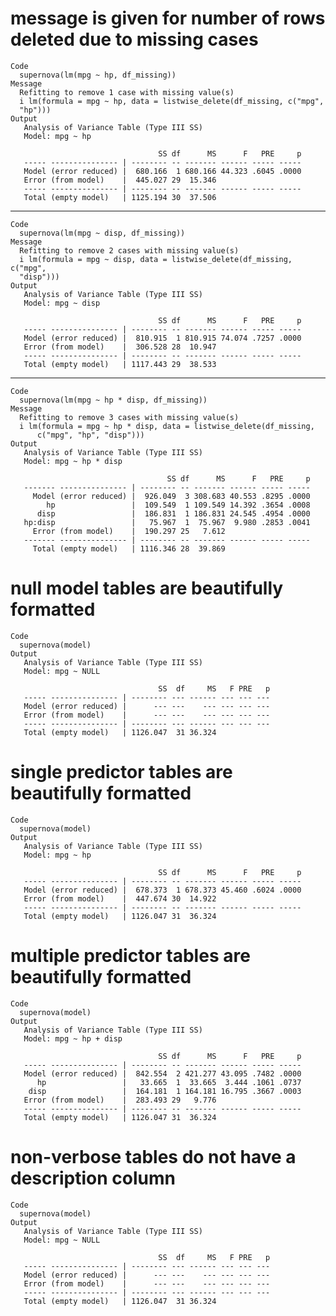 # message is given for number of rows deleted due to missing cases

    Code
      supernova(lm(mpg ~ hp, df_missing))
    Message
      Refitting to remove 1 case with missing value(s)
      i lm(formula = mpg ~ hp, data = listwise_delete(df_missing, c("mpg", 
      "hp")))
    Output
       Analysis of Variance Table (Type III SS)
       Model: mpg ~ hp
      
                                     SS df      MS      F   PRE     p
       ----- --------------- | -------- -- ------- ------ ----- -----
       Model (error reduced) |  680.166  1 680.166 44.323 .6045 .0000
       Error (from model)    |  445.027 29  15.346                   
       ----- --------------- | -------- -- ------- ------ ----- -----
       Total (empty model)   | 1125.194 30  37.506                   

---

    Code
      supernova(lm(mpg ~ disp, df_missing))
    Message
      Refitting to remove 2 cases with missing value(s)
      i lm(formula = mpg ~ disp, data = listwise_delete(df_missing, c("mpg", 
      "disp")))
    Output
       Analysis of Variance Table (Type III SS)
       Model: mpg ~ disp
      
                                     SS df      MS      F   PRE     p
       ----- --------------- | -------- -- ------- ------ ----- -----
       Model (error reduced) |  810.915  1 810.915 74.074 .7257 .0000
       Error (from model)    |  306.528 28  10.947                   
       ----- --------------- | -------- -- ------- ------ ----- -----
       Total (empty model)   | 1117.443 29  38.533                   

---

    Code
      supernova(lm(mpg ~ hp * disp, df_missing))
    Message
      Refitting to remove 3 cases with missing value(s)
      i lm(formula = mpg ~ hp * disp, data = listwise_delete(df_missing, 
          c("mpg", "hp", "disp")))
    Output
       Analysis of Variance Table (Type III SS)
       Model: mpg ~ hp * disp
      
                                       SS df      MS      F   PRE     p
       ------- --------------- | -------- -- ------- ------ ----- -----
         Model (error reduced) |  926.049  3 308.683 40.553 .8295 .0000
            hp                 |  109.549  1 109.549 14.392 .3654 .0008
          disp                 |  186.831  1 186.831 24.545 .4954 .0000
       hp:disp                 |   75.967  1  75.967  9.980 .2853 .0041
         Error (from model)    |  190.297 25   7.612                   
       ------- --------------- | -------- -- ------- ------ ----- -----
         Total (empty model)   | 1116.346 28  39.869                   

# null model tables are beautifully formatted

    Code
      supernova(model)
    Output
       Analysis of Variance Table (Type III SS)
       Model: mpg ~ NULL
      
                                     SS  df     MS   F PRE   p
       ----- --------------- | -------- --- ------ --- --- ---
       Model (error reduced) |      --- ---    --- --- --- ---
       Error (from model)    |      --- ---    --- --- --- ---
       ----- --------------- | -------- --- ------ --- --- ---
       Total (empty model)   | 1126.047  31 36.324            

# single predictor tables are beautifully formatted

    Code
      supernova(model)
    Output
       Analysis of Variance Table (Type III SS)
       Model: mpg ~ hp
      
                                     SS df      MS      F   PRE     p
       ----- --------------- | -------- -- ------- ------ ----- -----
       Model (error reduced) |  678.373  1 678.373 45.460 .6024 .0000
       Error (from model)    |  447.674 30  14.922                   
       ----- --------------- | -------- -- ------- ------ ----- -----
       Total (empty model)   | 1126.047 31  36.324                   

# multiple predictor tables are beautifully formatted

    Code
      supernova(model)
    Output
       Analysis of Variance Table (Type III SS)
       Model: mpg ~ hp + disp
      
                                     SS df      MS      F   PRE     p
       ----- --------------- | -------- -- ------- ------ ----- -----
       Model (error reduced) |  842.554  2 421.277 43.095 .7482 .0000
          hp                 |   33.665  1  33.665  3.444 .1061 .0737
        disp                 |  164.181  1 164.181 16.795 .3667 .0003
       Error (from model)    |  283.493 29   9.776                   
       ----- --------------- | -------- -- ------- ------ ----- -----
       Total (empty model)   | 1126.047 31  36.324                   

# non-verbose tables do not have a description column

    Code
      supernova(model)
    Output
       Analysis of Variance Table (Type III SS)
       Model: mpg ~ NULL
      
                                     SS  df     MS   F PRE   p
       ----- --------------- | -------- --- ------ --- --- ---
       Model (error reduced) |      --- ---    --- --- --- ---
       Error (from model)    |      --- ---    --- --- --- ---
       ----- --------------- | -------- --- ------ --- --- ---
       Total (empty model)   | 1126.047  31 36.324            

